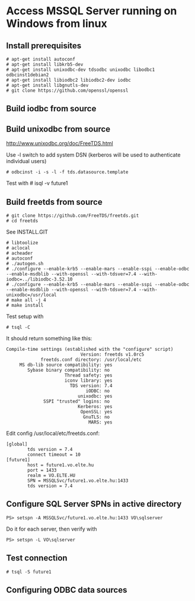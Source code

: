 # Access MSSQL Server running on Windows from linux

## Install prerequisites

    # apt-get install autoconf
    # apt-get install libkrb5-dev
    # apt-get install unixodbc-dev tdsodbc unixodbc libodbc1 odbcinst1debian2
    # apt-get install libiodbc2 libiodbc2-dev iodbc
    # apt-get install libgnutls-dev
    # git clone https://github.com/openssl/openssl

## Build iodbc from source

## Build unixodbc from source

http://www.unixodbc.org/doc/FreeTDS.html

Use -l switch to add system DSN (kerberos will be used to authenticate individual users)

    # odbcinst -i -s -l -f tds.datasource.template

Test with 
    # isql -v future1

## Build freetds from source

    # git clone https://github.com/FreeTDS/freetds.git
    # cd freetds

See INSTALL.GIT

    # libtoolize
    # aclocal
    # acheader
    # autoconf
    # ./autogen.sh
    # ./configure --enable-krb5 --enable-mars --enable-sspi --enable-odbc --enable-msdblib --with-openssl --with-tdsver=7.4 --with-iodbc=../libiodbc-3.52.10
    # ./configure --enable-krb5 --enable-mars --enable-sspi --enable-odbc --enable-msdblib --with-openssl --with-tdsver=7.4 --with-unixodbc=/usr/local
    # make all -j 4
    # make install

Test setup with

    # tsql -C

It should return something like this:

```
Compile-time settings (established with the "configure" script)
                            Version: freetds v1.0rc5
             freetds.conf directory: /usr/local/etc
     MS db-lib source compatibility: yes
        Sybase binary compatibility: no
                      Thread safety: yes
                      iconv library: yes
                        TDS version: 7.4
                              iODBC: no
                           unixodbc: yes
              SSPI "trusted" logins: no
                           Kerberos: yes
                            OpenSSL: yes
                             GnuTLS: no
                               MARS: yes
```

Edit config /usr/local/etc/freetds.conf:

```
[global]
        tds version = 7.4
        connect timeout = 10
[future1]
        host = future1.vo.elte.hu
        port = 1433
        realm = VO.ELTE.HU
        SPN = MSSQLSvc/future1.vo.elte.hu:1433
        tds version = 7.4
```

## Configure SQL Server SPNs in active directory

    PS> setspn -A MSSQLSvc/future1.vo.elte.hu:1433 VO\sqlserver

Do it for each server, then verify with

    PS> setspn -L VO\sqlserver

## Test connection

    # tsql -S future1

## Configuring ODBC data sources

